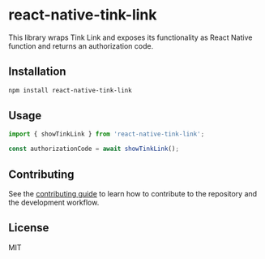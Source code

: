 # react-native-tink-link

This library wraps Tink Link and exposes its functionality as React Native function and returns an authorization code.

## Installation

```sh
npm install react-native-tink-link
```

## Usage

```js
import { showTinkLink } from 'react-native-tink-link';

const authorizationCode = await showTinkLink();
```

## Contributing

See the [contributing guide](CONTRIBUTING.md) to learn how to contribute to the repository and the development workflow.

## License

MIT
